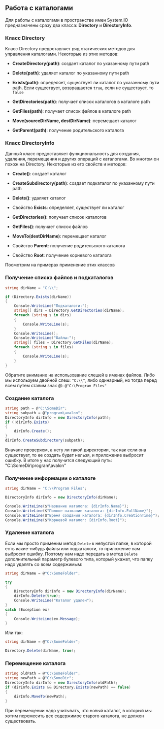 ## Работа с каталогами

Для работы с каталогами в пространстве имен System.IO предназначены сразу два класса: **Directory** и 
**DirectoryInfo**.

### Класс Directory

Класс Directory предоставляет ряд статических методов для управления каталогами. Некоторые из этих методов:

- **CreateDirectory(path)**: создает каталог по указанному пути path

- **Delete(path)**: удаляет каталог по указанному пути path

- **Exists(path)**: определяет, существует ли каталог по указанному пути path. Если существует, возвращается `true`, 
если не существует, то `false`

- **GetDirectories(path)**: получает список каталогов в каталоге path

- **GetFiles(path)**: получает список файлов в каталоге path

- **Move(sourceDirName, destDirName)**: перемещает каталог

- **GetParent(path)**: получение родительского каталога

### Класс DirectoryInfo

Данный класс предоставляет функциональность для создания, удаления, перемещения и других операций с каталогами. Во многом он похож на 
Directory. Некоторые из его свойств и методов:

- **Create()**: создает каталог

- **CreateSubdirectory(path)**: создает подкаталог по указанному пути path

- **Delete()**: удаляет каталог

- Свойство **Exists**: определяет, существует ли каталог

- **GetDirectories()**: получает список каталогов

- **GetFiles()**: получает список файлов

- **MoveTo(destDirName)**: перемещает каталог

- Свойство **Parent**: получение родительского каталога

- Свойство **Root**: получение корневого каталога

Посмотрим на примерах применение этих классов

### Получение списка файлов и подкаталогов

```cs
string dirName = "C:\\";

if (Directory.Exists(dirName))
{
    Console.WriteLine("Подкаталоги:");
    string[] dirs = Directory.GetDirectories(dirName);
    foreach (string s in dirs)
    {
        Console.WriteLine(s);
    }
    Console.WriteLine();
    Console.WriteLine("Файлы:");
    string[] files = Directory.GetFiles(dirName);
    foreach (string s in files)
    {
        Console.WriteLine(s);
    }
}
```

Обратите внимание на использование слешей в именах файлов. Либо мы используем двойной слеш: `"C:\\"`, либо одинарный, 
но тогда перед всем путем ставим знак @: `@"C:\Program Files"`

### Создание каталога

```cs
string path = @"C:\SomeDir";
string subpath = @"program\avalon";
DirectoryInfo dirInfo = new DirectoryInfo(path);
if (!dirInfo.Exists)
{
    dirInfo.Create();
}
dirInfo.CreateSubdirectory(subpath);
```

Вначале проверяем, а нету ли такой директории, так как если она существует, то ее создать будет нельзя, и приложение выбросит ошибку. 
В итоге у нас получится следующий путь: "C:\SomeDir\program\avalon"

### Получение информации о каталоге

```cs
string dirName = "C:\\Program Files";

DirectoryInfo dirInfo = new DirectoryInfo(dirName);

Console.WriteLine($"Название каталога: {dirInfo.Name}");
Console.WriteLine($"Полное название каталога: {dirInfo.FullName}");
Console.WriteLine($"Время создания каталога: {dirInfo.CreationTime}");
Console.WriteLine($"Корневой каталог: {dirInfo.Root}");
```

### Удаление каталога

Если мы просто применим метод `Delete` к непустой папке, в которой есть какие-нибудь файлы или подкаталоги, то приложение 
нам выбросит ошибку. Поэтому нам надо передать в метод `Delete` дополнительный параметр булевого типа, который укажет, что папку 
надо удалять со всем содержимым:

```cs
string dirName = @"C:\SomeFolder";

try
{
    DirectoryInfo dirInfo = new DirectoryInfo(dirName);
    dirInfo.Delete(true);
	Console.WriteLine("Каталог удален");
}
catch (Exception ex)
{
    Console.WriteLine(ex.Message);
}
```

Или так:

```cs
string dirName = @"C:\SomeFolder";

Directory.Delete(dirName, true);
```

### Перемещение каталога

```cs
string oldPath = @"C:\SomeFolder";
string newPath = @"C:\SomeDir";
DirectoryInfo dirInfo = new DirectoryInfo(oldPath);
if (dirInfo.Exists && Directory.Exists(newPath) == false)
{
    dirInfo.MoveTo(newPath);
}
```

При перемещении надо учитывать, что новый каталог, в который мы хотим перемесить все содержимое старого каталога, не должен существовать.

